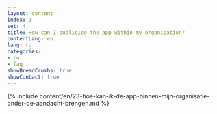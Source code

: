 ```yaml
---
layout: content
index: 1
set: 4
title: How can I publicise the app within my organisation?
contentLang: en
lang: ro
categories:
- ro
- faq
showBreadCrumbs: true
showContact: true
---
```

{% include content/en/23-hoe-kan-ik-de-app-binnen-mijn-organisatie-onder-de-aandacht-brengen.md %}
